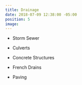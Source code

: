 ```yaml
---
title: Drainage
date: 2018-07-09 12:38:00 -05:00
position: 5
image: 
---
```


* Storm Sewer

* Culverts

* Concrete Structures

* French Drains

* Paving